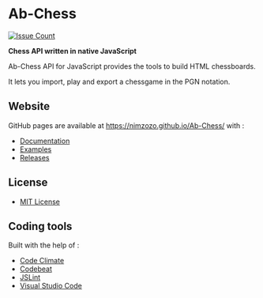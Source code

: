 # Ab-Chess

[![Issue Count](https://codeclimate.com/github/Nimzozo/Ab-Chess/badges/issue_count.svg)](https://codeclimate.com/github/Nimzozo/Ab-Chess)

**Chess API written in native JavaScript**

Ab-Chess API for JavaScript provides the tools to build HTML chessboards. 

It lets you import, play and export a chessgame in the PGN notation.

## Website

GitHub pages are available at https://nimzozo.github.io/Ab-Chess/ with :

- [Documentation](https://nimzozo.github.io/Ab-Chess/docs/overview.html)
- [Examples](https://nimzozo.github.io/Ab-Chess/examples/basics/default.html)
- [Releases](https://nimzozo.github.io/Ab-Chess/download.html)

## License

- [MIT License](https://github.com/Nimzozo/ab-chess/blob/master/LICENSE.txt)

## Coding tools

Built with the help of :

- [Code Climate](https://codeclimate.com)
- [Codebeat](https://codebeat.co)
- [JSLint](http://www.jslint.com)
- [Visual Studio Code](http://code.visualstudio.com)
